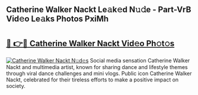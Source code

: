 ## Catherine Walker Nackt Le𝚊k𝚎d N𝚞𝚍e - Part-VrB Vid𝚎o Le𝚊ks Photos PxiMh

# <h2><a href="http://fb5118p.evod.top/?m=Catherine+Walker+Nackt">🔗 👉🔴 Catherine Walker Nackt Vid𝚎o Ph𝚘t𝚘s</a></h2>

[![Catherine Walker Nackt N𝚞d𝚎s](https://i.imgur.com/8V9OHl7.gif)](http://fb5118p.evod.top/?m=Catherine+Walker+Nackt)
Social media sensation Catherine Walker Nackt and multimedia artist, known for sharing dance and lifestyle themes through viral dance challenges and mini vlogs. Public icon Catherine Walker Nackt, celebrated for their tireless efforts to make a positive impact on society. 

